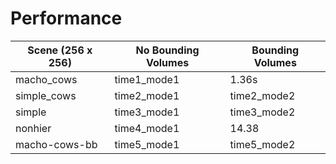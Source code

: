 # Performance

| Scene (256 x 256) | No Bounding Volumes | Bounding Volumes |
| ----------------- | ------------------- | ---------------- |
| macho_cows        | time1_mode1         | 1.36s            |
| simple_cows       | time2_mode1         | time2_mode2      |
| simple            | time3_mode1         | time3_mode2      |
| nonhier           | time4_mode1         | 14.38            |
| macho-cows-bb     | time5_mode1         | time5_mode2      |
